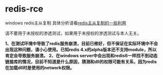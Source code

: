 # redis-rce
windows redis主从复制
具体分析请看[redis主从复制的一些利用](https://djhons.com/2021/10/29/61.html)

请不要用于未授权的渗透测试，如果用于未授权的渗透测试与本人无关。

**1、在测试环境中导致了redis服务崩溃，目前已修好，但不保证在实际环境中不会出现这种问题，请小心使用。已知redis 4.x的alpha版本还不支持module，所以肯定会导致服务崩溃。**
**2、在windows server中会出现和redis6一样找不到动态链接库的情况，目前不知道是什么原因，猜测和dll的权限可能有关系，因为redis在加载dll时是使用的network权限。**
